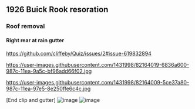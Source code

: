 ## 1926 Buick Rook resoration
### Roof removal
#### Right rear at rain gutter
https://github.com/cliffeby/Quiz/issues/2#issue-619832894

https://user-images.githubusercontent.com/1431998/82164019-6836a600-987c-11ea-9a5c-bf96add66f02.jpg

https://user-images.githubusercontent.com/1431998/82164009-5ce37a80-987c-11ea-97e5-8e250ffe6c4c.jpg

[End clip and gutter] ![image](https://user-images.githubusercontent.com/1431998/82164019-6836a600-987c-11ea-9a5c-bf96add66f02.jpg)
![image](https://user-images.githubusercontent.com/1431998/82164019-6836a600-987c-11ea-9a5c-bf96add66f02.jpg)
